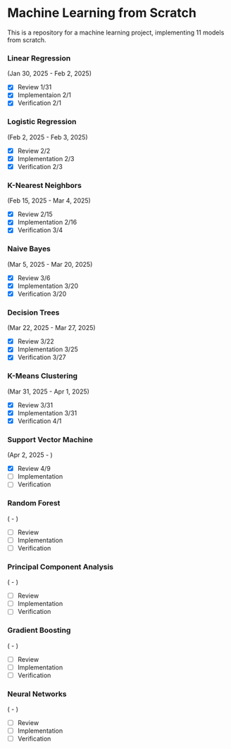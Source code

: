 # Machine Learning from Scratch
This is a repository for a machine learning project, implementing 11 models from scratch.

### Linear Regression
(Jan 30, 2025 - Feb 2, 2025)
- [x] Review 1/31
- [x] Implementaion 2/1
- [x] Verification 2/1

### Logistic Regression
(Feb 2, 2025 - Feb 3, 2025)
- [x] Review 2/2
- [x] Implementation 2/3
- [x] Verification 2/3

### K-Nearest Neighbors
(Feb 15, 2025 - Mar 4, 2025)
- [x] Review 2/15
- [x] Implementation 2/16
- [x] Verification 3/4

### Naive Bayes
(Mar 5, 2025 - Mar 20, 2025)
- [x] Review 3/6
- [x] Implementation 3/20
- [x] Verification 3/20

### Decision Trees
(Mar 22, 2025 - Mar 27, 2025)
- [x] Review 3/22
- [x] Implementation 3/25
- [x] Verification 3/27

### K-Means Clustering
(Mar 31, 2025 - Apr 1, 2025)
- [x] Review 3/31
- [x] Implementation 3/31
- [x] Verification 4/1

### Support Vector Machine
(Apr 2, 2025 - )
- [x] Review 4/9
- [ ] Implementation
- [ ] Verification

### Random Forest
( - )
- [ ] Review
- [ ] Implementation
- [ ] Verification

### Principal Component Analysis
( - )
- [ ] Review
- [ ] Implementation
- [ ] Verification

### Gradient Boosting
( - )
- [ ] Review
- [ ] Implementation
- [ ] Verification

### Neural Networks
( - )
- [ ] Review
- [ ] Implementation
- [ ] Verification
